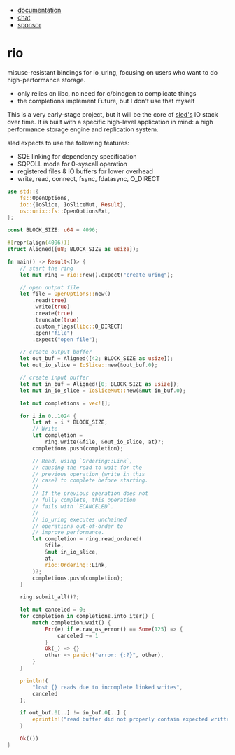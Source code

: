 * [documentation](https://docs.rs/rio)
* [chat](https://discord.gg/Z6VsXds)
* [sponsor](https://github.com/sponsors/spacejam)

# rio

misuse-resistant bindings for io_uring, focusing
on users who want to do high-performance storage.

* only relies on libc, no need for c/bindgen to complicate things
* the completions implement Future, but I don't use that myself

This is a very early-stage project, but it will
be the core of [sled's](http://sled.rs) IO stack
over time. It is built with a specific high-level
application in mind: a high performance storage
engine and replication system.

sled expects to use the following features:

* SQE linking for dependency specification
* SQPOLL mode for 0-syscall operation
* registered files & IO buffers for lower overhead
* write, read, connect, fsync, fdatasync, O_DIRECT

```rust
use std::{
    fs::OpenOptions,
    io::{IoSlice, IoSliceMut, Result},
    os::unix::fs::OpenOptionsExt,
};

const BLOCK_SIZE: u64 = 4096;

#[repr(align(4096))]
struct Aligned([u8; BLOCK_SIZE as usize]);

fn main() -> Result<()> {
    // start the ring
    let mut ring = rio::new().expect("create uring");

    // open output file
    let file = OpenOptions::new()
        .read(true)
        .write(true)
        .create(true)
        .truncate(true)
        .custom_flags(libc::O_DIRECT)
        .open("file")
        .expect("open file");

    // create output buffer
    let out_buf = Aligned([42; BLOCK_SIZE as usize]);
    let out_io_slice = IoSlice::new(&out_buf.0);

    // create input buffer
    let mut in_buf = Aligned([0; BLOCK_SIZE as usize]);
    let mut in_io_slice = IoSliceMut::new(&mut in_buf.0);

    let mut completions = vec![];

    for i in 0..1024 {
        let at = i * BLOCK_SIZE;
        // Write
        let completion =
            ring.write(&file, &out_io_slice, at)?;
        completions.push(completion);

        // Read, using `Ordering::Link`,
        // causing the read to wait for the
        // previous operation (write in this
        // case) to complete before starting.
        //
        // If the previous operation does not
        // fully complete, this operation
        // fails with `ECANCELED`.
        //
        // io_uring executes unchained
        // operations out-of-order to
        // improve performance.
        let completion = ring.read_ordered(
            &file,
            &mut in_io_slice,
            at,
            rio::Ordering::Link,
        )?;
        completions.push(completion);
    }

    ring.submit_all()?;

    let mut canceled = 0;
    for completion in completions.into_iter() {
        match completion.wait() {
            Err(e) if e.raw_os_error() == Some(125) => {
                canceled += 1
            }
            Ok(_) => {}
            other => panic!("error: {:?}", other),
        }
    }

    println!(
        "lost {} reads due to incomplete linked writes",
        canceled
    );

    if out_buf.0[..] != in_buf.0[..] {
        eprintln!("read buffer did not properly contain expected written bytes");
    }

    Ok(())
}
```
